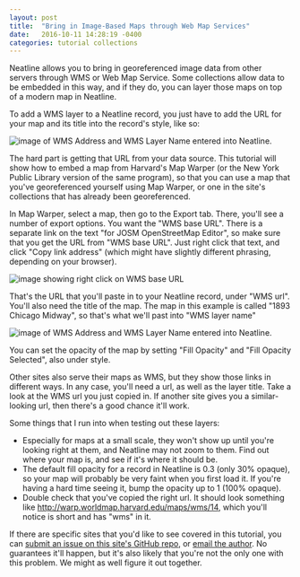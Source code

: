 ```yaml
---
layout: post
title:  "Bring in Image-Based Maps through Web Map Services"
date:   2016-10-11 14:28:19 -0400
categories: tutorial collections
---
```


Neatline allows you to bring in georeferenced image data from other servers
through WMS or Web Map Service. Some collections allow data to be embedded in
this way, and if they do, you can layer those maps on top of a modern map in
Neatline.

To add a WMS layer to a Neatline record, you just have to add the URL for your
map and its title into the record's style, like so:

![image of WMS Address and WMS Layer Name entered into Neatline.](https://s3.amazonaws.com/dh-general-purpose/wms_info.png)

The hard part is getting that URL from your data source. This tutorial will show
how to embed a map from Harvard's Map Warper (or the New York Public Library
version of the same program), so that you can use a map that you've
georeferenced yourself using Map Warper, or one in the site's collections that
has already been georeferenced.

In Map Warper, select a map, then go to the Export tab. There, you'll see a
number of export options. You want the "WMS base URL". There is a separate link
on the text "for JOSM OpenStreetMap Editor", so make sure that you get the URL
from "WMS base URL". Just right click that text, and click "Copy link address"
(which might have slightly different phrasing, depending on your browser).

![image showing right click on WMS base URL](https://s3.amazonaws.com/dh-general-purpose/wms_right_click.png)

That's the URL that you'll paste in to your Neatline record, under "WMS url".
You'll also need the title of the map. The map in this example is called "1893
Chicago Midway", so that's what we'll past into "WMS layer name"

![image of WMS Address and WMS Layer Name entered into Neatline.](https://s3.amazonaws.com/dh-general-purpose/wms_info.png)

You can set the opacity of the map by setting "Fill Opacity" and "Fill Opacity
Selected", also under style.

Other sites also serve their maps as WMS, but they show those links in different
ways. In any case, you'll need a url, as well as the layer title. Take a look at
the WMS url you just copied in. If another site gives you a similar-looking url,
then there's a good chance it'll work.

Some things that I run into when testing out these layers:

* Especially for maps at a small scale, they won't show up until you're looking
right at them, and Neatline may not zoom to them. Find out where your map is,
and see if it's where it should be.
* The default fill opacity for a record in Neatline is 0.3 (only 30% opaque), so
your map will probably be very faint when you first load it. If you're having a
hard time seeing it, bump the opacity up to 1 (100% opaque).
* Double check that you've copied the right url. It should look something like
http://warp.worldmap.harvard.edu/maps/wms/14, which you'll notice is short and
has "wms" in it.

If there are specific sites that you'd like to see covered in this tutorial,
you can [submit an issue on this site's GitHub repo](https://github.com/jaguillette/omekaSugar/issues),
or [email the author](mailto:jguillette@fas.harvard.edu). No guarantees it'll
happen, but it's also likely that you're not the only one with this problem. We
might as well figure it out together.

